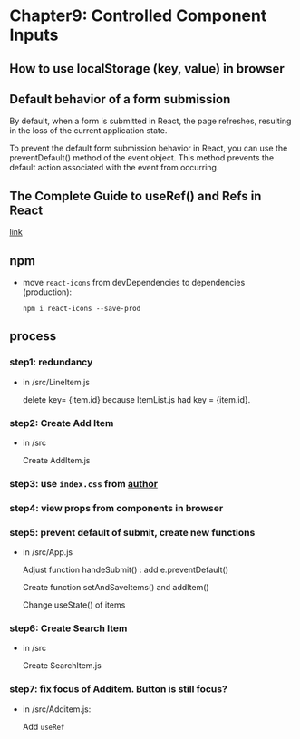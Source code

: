 # Chapter9: Controlled Component Inputs

## How to use localStorage (key, value) in browser

## Default behavior of a form submission

  By default, when a form is submitted in React, the page refreshes, resulting in the loss of the current application state.

  To prevent the default form submission behavior in React, you can use the preventDefault() method of the event object. This method prevents the default action associated with the event from occurring.

## The Complete Guide to useRef() and Refs in React

[link](https://dmitripavlutin.com/react-useref/)

## npm

- move `react-icons` from devDependencies to dependencies (production):  
  
  `npm i react-icons --save-prod`

## process

### step1: redundancy 

- in /src/LineItem.js
  
  delete key= {item.id} because ItemList.js had key = {item.id}.

### step2: Create Add Item

- in /src
  
  Create AddItem.js

### step3: use `index.css` from [author](https://www.youtube.com/watch?v=RVFAyFWO4go&t=1092s)

### step4: view props from components in browser

### step5: prevent default of submit, create new functions

- in /src/App.js
  
  Adjust function handeSubmit() : add e.preventDefault()

  Create function setAndSaveItems() and addItem()

  Change useState() of items

### step6: Create Search Item

- in /src

  Create SearchItem.js

### step7: fix focus of Additem. Button is still focus? 

- in /src/Additem.js:

  Add `useRef`
  

